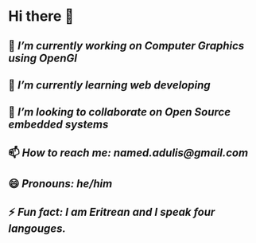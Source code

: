 # Hi there 👋

## 🔭 *I’m currently working on Computer Graphics using OpenGl*
##  🌱 _I’m currently learning web developing_
##  👯 _I’m looking to collaborate on Open Source embedded systems_
##  📫 _How to reach me: named.adulis@gmail.com_
##  😄 _Pronouns: he/him_
##  ⚡ _Fun fact: I am Eritrean and I speak four langouges._

